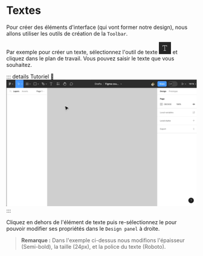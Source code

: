 # Textes

Pour créer des éléments d'interface (qui vont former notre design), nous allons utiliser les outils de création de la `Toolbar`.

Par exemple pour créer un texte, sélectionnez l'outil de texte <img class="align-text" height="32px" alt="create texte" src="../../../assets/img/figma/theory/ui-elements/texts/text-tool-icon.png"> et cliquez dans le plan de travail. Vous pouvez saisir le texte que vous souhaitez.

::: details Tutoriel 🎥
![create texte](../../../assets/img/figma/theory/ui-elements/texts/create_text.gif)
:::

Cliquez en dehors de l'élément de texte puis re-sélectionnez le pour pouvoir modifier ses propriétés dans le `Design panel` à droite.

> **Remarque :** Dans l'exemple ci-dessus nous modifions l'épaisseur (Semi-bold), la taille (24px), et la police du texte (Roboto).
